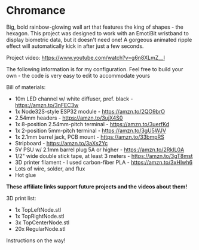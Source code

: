 # Chromance
Big, bold rainbow-glowing wall art that features the king of shapes - the hexagon. 
This project was designed to work with an EmotiBit wristband to display biometric data, but it doesn't need one!
A gorgeous animated ripple effect will automatically kick in after just a few seconds.

Project video: https://www.youtube.com/watch?v=g6n8XLmZ__I

The following information is for my configuration. Feel free to build your own - the code is very easy to edit to accommodate yours

Bill of materials:
* 10m LED channel w/ white diffuser, pref. black - https://amzn.to/3nFEC3w
* 1x Node32S-style ESP32 module - https://amzn.to/2QO9brO
* 2.54mm headers - https://amzn.to/3ujX4S0
* 1x 8-position 2.54mm-pitch terminal - https://amzn.to/3uerfKd
* 1x 2-position 5mm-pitch terminal - https://amzn.to/3gU5WJV
* 1x 2.1mm barrel jack, PCB mount - https://amzn.to/33bmpRS
* Stripboard - https://amzn.to/3aXs2Yc
* 5V PSU w/ 2.1mm barrel plug 5A or higher - https://amzn.to/2RkIL0A
* 1/2" wide double stick tape, at least 3 meters - https://amzn.to/3gT8mst
* 3D printer filament - I used carbon-fiber PLA - https://amzn.to/3xHIwh6
* Lots of wire, solder, and flux
* Hot glue

**These affiliate links support future projects and the videos about them!**

3D print list:
- 1x TopLeftNode.stl
- 1x TopRightNode.stl
- 3x TopCenterNode.stl
- 20x RegularNode.stl

Instructions on the way!
